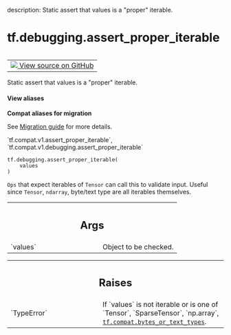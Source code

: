 description: Static assert that values is a "proper" iterable.

<div itemscope itemtype="http://developers.google.com/ReferenceObject">
<meta itemprop="name" content="tf.debugging.assert_proper_iterable" />
<meta itemprop="path" content="Stable" />
</div>

# tf.debugging.assert_proper_iterable

<!-- Insert buttons and diff -->

<table class="tfo-notebook-buttons tfo-api nocontent" align="left">
<td>
  <a target="_blank" href="https://github.com/tensorflow/tensorflow/blob/r2.3/tensorflow/python/ops/check_ops.py#L376-L405">
    <img src="https://www.tensorflow.org/images/GitHub-Mark-32px.png" />
    View source on GitHub
  </a>
</td>
</table>



Static assert that values is a "proper" iterable.

<section class="expandable">
  <h4 class="showalways">View aliases</h4>
  <p>
<b>Compat aliases for migration</b>
<p>See
<a href="https://www.tensorflow.org/guide/migrate">Migration guide</a> for
more details.</p>
<p>`tf.compat.v1.assert_proper_iterable`, `tf.compat.v1.debugging.assert_proper_iterable`</p>
</p>
</section>

<pre class="devsite-click-to-copy prettyprint lang-py tfo-signature-link">
<code>tf.debugging.assert_proper_iterable(
    values
)
</code></pre>



<!-- Placeholder for "Used in" -->

`Ops` that expect iterables of `Tensor` can call this to validate input.
Useful since `Tensor`, `ndarray`, byte/text type are all iterables themselves.

<!-- Tabular view -->
 <table class="responsive fixed orange">
<colgroup><col width="214px"><col></colgroup>
<tr><th colspan="2"><h2 class="add-link">Args</h2></th></tr>

<tr>
<td>
`values`
</td>
<td>
Object to be checked.
</td>
</tr>
</table>



<!-- Tabular view -->
 <table class="responsive fixed orange">
<colgroup><col width="214px"><col></colgroup>
<tr><th colspan="2"><h2 class="add-link">Raises</h2></th></tr>

<tr>
<td>
`TypeError`
</td>
<td>
If `values` is not iterable or is one of
`Tensor`, `SparseTensor`, `np.array`, <a href="../../tf/compat.md#bytes_or_text_types"><code>tf.compat.bytes_or_text_types</code></a>.
</td>
</tr>
</table>

